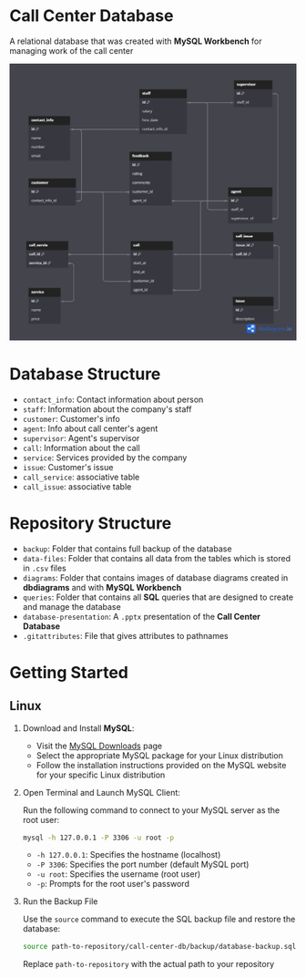 # Call Center Database

A relational database that was created with __MySQL Workbench__ for managing work of the call center

![database-diagram-dark](diagrams/database-diagram-dark.png)

# Database Structure

- `contact_info`: Contact information about person
- `staff`: Information about the company's staff
- `customer`: Customer's info
- `agent`: Info about call center's agent
- `supervisor`: Agent's supervisor
- `call`: Information about the call
- `service`: Services provided by the company
- `issue`: Customer's issue
- `call_service`: associative table
- `call_issue`: associative table

# Repository Structure

- `backup`: Folder that contains full backup of the database
- `data-files`: Folder that contains all data from the tables which is stored in `.csv` files
- `diagrams`: Folder that contains images of database diagrams created in __dbdiagrams__ and with __MySQL Workbench__ 
- `queries`: Folder that contains all __SQL__ queries that are designed to create and manage the database
- `database-presentation`: A `.pptx` presentation of the __Call Center Database__
- `.gitattributes`: File that gives attributes to pathnames

# Getting Started

## Linux

1. Download and Install __MySQL__:

    - Visit the [MySQL Downloads](https://dev.mysql.com/downloads/) page
    - Select the appropriate MySQL package for your Linux distribution
    - Follow the installation instructions provided on the MySQL website for your specific Linux distribution

2. Open Terminal and Launch MySQL Client:

    Run the following command to connect to your MySQL server as the root user:

    ```bash
    mysql -h 127.0.0.1 -P 3306 -u root -p
    ```

    - `-h 127.0.0.1`: Specifies the hostname (localhost)
    - `-P 3306`: Specifies the port number (default MySQL port)
    - `-u root`: Specifies the username (root user)
    - `-p`: Prompts for the root user's password

3. Run the Backup File

    Use the `source` command to execute the SQL backup file and restore the database:

    ```bash
    source path-to-repository/call-center-db/backup/database-backup.sql;
    ```

    Replace `path-to-repository` with the actual path to your repository
